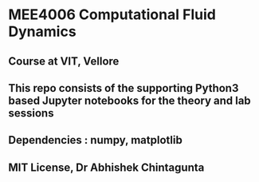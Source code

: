 # MEE4006 Computational Fluid Dynamics
## Course at VIT, Vellore
## This repo consists of the supporting Python3 based Jupyter notebooks for the theory and lab sessions
## Dependencies : numpy, matplotlib
## MIT License, Dr Abhishek Chintagunta
